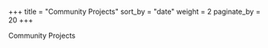 +++
title = "Community Projects"
sort_by = "date"
weight = 2
paginate_by = 20
+++

Community Projects